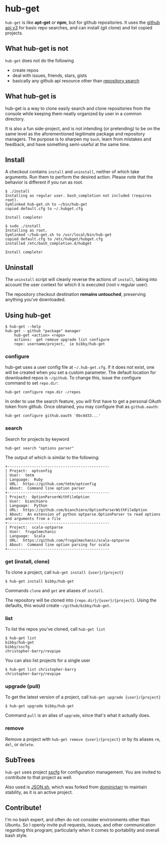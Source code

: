 # hub-get

`hub-get` is like __apt-get__ or __npm__, but for github repositories. It uses the [github api v3][] for basic repo searches, and can install (git clone) and list copied projects.

[github api v3]:    http://developer.github.com/v3/

## What hub-get is not

`hub-get` does not do the following

- create repos
- deal with issues, friends, stars, gists
- basically any github api resource other than [repository search][]

[repository search]:    http://developer.github.com/v3/search/#search-repositories

## What hub-get is

hub-get is a way to clone easily search and clone repositories from the console while keeping them neatly organized by user in a common directory.

It is also a fun side-project, and is not intending (or pretending) to be on the same level as the aforementioned legitimate package and repository managers.
The purpose is to sharpen my `bash`, learn from mistakes and feedback, and have something semi-useful at the same time.

## Install

A checkout contains `install` and `uninstall`, neither of which take arguments. Run them to perform the desired action. Please note that the behavior is different if you run as root.

	$ ./install
	Installing as regular user. bash_completion not included (requires root).
	Symlinked hub-get.sh to ~/bin/hub-get 
	copied default.cfg to ~/.hubget.cfg
 
	Install complete!

	$ sudo ./install
	Installing as root.
	Symlinked ~/hub-get.sh to /usr/local/bin/hub-get
	copied default.cfg to /etc/hubget/hubget.cfg
	installed /etc/bash_completion.d/hubget
 
	Install complete!

## Uninstall
The `uninstall` script will cleanly reverse the actions of `install`, taking into account the user context for which it is executed (root v regular user).

The repository checkout destination **remains untouched**, preserving anything you've downloaded.

## Using hub-get

	$ hub-get --help
	hub-get - github "package" manager
		hub-get <action> <repo>
		actions:  get remove upgrade list configure
		repo: username/project,  ie bibby/hub-get

### configure

hub-get uses a user config file at `~/.hub-get.cfg`.
If it does not exist, one will be created when you set a custom parameter.
The default location for downloaded repos is `~/github`. To change this, issue the configure command to set `repo.dir`:

    hub-get configure repo.dir ~/repos

In order to use the search feature, you will first have to get a personal OAuth token from github. Once obtained, you may configure that as `github.oauth`:

    hub-get configure github.oauth '0bc4d33...'

### search

Search for projects by keyword

    hub-get search "options parser"

The output of which is similar to the following:

    +----------------------------------------------
    | Project:  optconfig
    | User:  tmtm
    | Language:  Ruby
    | URL:  https://github.com/tmtm/optconfig
    | About:  Command line option parser
    +----------------------------------------------
    | Project:  OptionParserWithFileOption
    | User:  bianchimro
    | Language:  Python
    | URL:  https://github.com/bianchimro/OptionParserWithFileOption
    | About:  An extension of python optparse.OptionParser to read options and arguments from a file
    +----------------------------------------------
    | Project:  scala-optparse
    | User:  frugalmechanic
    | Language:  Scala
    | URL:  https://github.com/frugalmechanic/scala-optparse
    | About:  Command line option parsing for scala
    +----------------------------------------------

### get (install, clone)

To clone a project, call `hub-get install {user}/{project}`

    $ hub-get install bibby/hub-get

Commands `clone` and `get` are aliases of `install`.

The repository will be cloned into `{repo.dir}/{user}/{project}`. Using the defaults, this would create `~/github/bibby/hub-get`.

### list

To list the repos you've cloned, call `hub-get list`

    $ hub-get list
    bibby/hub-get
    bibby/sscfg
    christopher-barry/revpipe

You can also list projects for a single user

    $ hub-get list christopher-barry
    christopher-barry/revpipe

### upgrade (pull)

To get the latest version of a project, call `hub-get upgrade {user}/{project}`

    $ hub-get upgrade bibby/hub-get

Command `pull` is an alias of `upgrade`, since that's what it actually does.

### remove

Remove a project with `hub-get remove {user}/{project}` or by its aliases `rm`, `del`, or `delete`.

## SubTrees

`hub-get` uses project [sscfg](https://bitbucket.org/bibby/sscfg) for configuration management. You are invited to contribute to that project as well.

Also used is [JSON.sh](https://github.com/bibby/JSON.sh/), which was forked from [dominictarr](https://github.com/dominictarr/JSON.sh) to maintain stability, as it is an active project.

## Contribute!
I'm no bash expert, and often do not consider environments other than Ubuntu. So I openly invite pull requests, issues, and other communication regarding this program; particularly when it comes to portability and overall bash style.  

